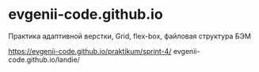 # evgenii-code.github.io

Практика адаптивной верстки, Grid, flex-box, файловая структура БЭМ

https://evgenii-code.github.io/praktikum/sprint-4/
evgenii-code.github.io/landie/
